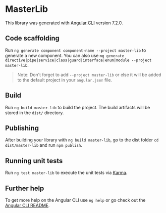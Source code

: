 # MasterLib

This library was generated with [Angular CLI](https://github.com/angular/angular-cli) version 7.2.0.

## Code scaffolding

Run `ng generate component component-name --project master-lib` to generate a new component. You can also use `ng generate directive|pipe|service|class|guard|interface|enum|module --project master-lib`.
> Note: Don't forget to add `--project master-lib` or else it will be added to the default project in your `angular.json` file. 

## Build

Run `ng build master-lib` to build the project. The build artifacts will be stored in the `dist/` directory.

## Publishing

After building your library with `ng build master-lib`, go to the dist folder `cd dist/master-lib` and run `npm publish`.

## Running unit tests

Run `ng test master-lib` to execute the unit tests via [Karma](https://karma-runner.github.io).

## Further help

To get more help on the Angular CLI use `ng help` or go check out the [Angular CLI README](https://github.com/angular/angular-cli/blob/master/README.md).

